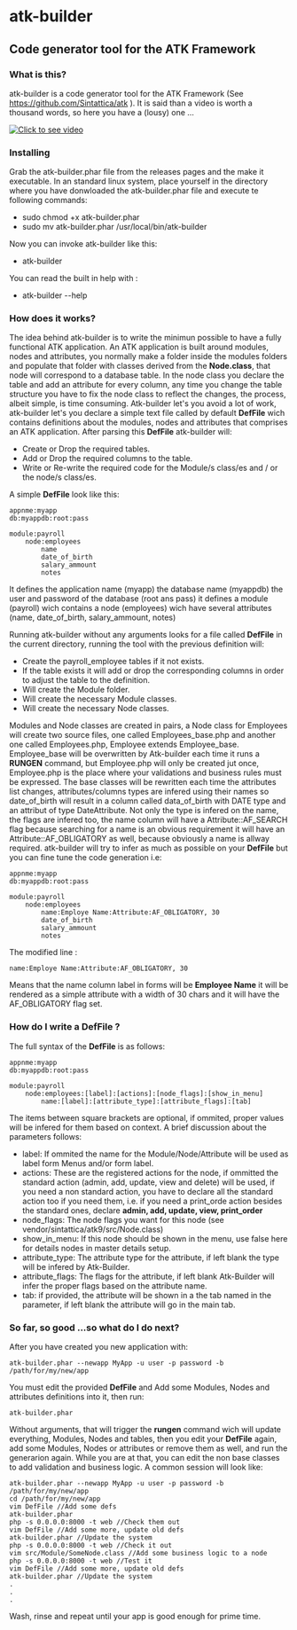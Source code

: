 # atk-builder

## Code generator tool for the ATK Framework

### What is this?
atk-builder is a code generator tool for the ATK Framework (See https://github.com/Sintattica/atk ).
It is said than a video is worth a thousand words, so here you have a (lousy) one ...

[![Click to see video](http://img.youtube.com/vi/9N_qECiHCAg/0.jpg)](http://www.youtube.com/watch?v=9N_qECiHCAg)

### Installing
Grab the atk-builder.phar file from the releases pages and the make it executable.
In an standard linux system, place yourself in the directory where you have donwloaded the atk-builder.phar file and execute te following commands:

- sudo chmod +x atk-builder.phar
- sudo mv atk-builder.phar /usr/local/bin/atk-builder

Now you can invoke atk-builder like this:

- atk-builder

You can read the built in help with :

- atk-builder --help


### How does it works?
The idea behind atk-builder is to write the minimun possible to have a fully functional ATK application.
An ATK application is built around modules, nodes and attributes, you normally make a folder inside the modules folders and populate that folder with classes derived from the **Node.class**, that node will correspond to a database table. In the node class you declare the table and add an attribute for every column, any time you change the table structure you have to fix the node class to reflect the changes,  the process, albeit simple, is time consuming.
Atk-builder let's you avoid a lot of work, atk-builder let's you declare a simple text file called by default **DefFile** wich contains definitions about the modules, nodes and attributes that comprises an ATK application.
After parsing this **DefFile** atk-builder will:

- Create or Drop the required tables.
- Add or Drop the required columns to the table.
- Write or Re-write the required code for the Module/s class/es and / or the node/s class/es.

A simple **DefFile** look like this:

```
appnme:myapp
db:myappdb:root:pass

module:payroll
	node:employees
		name
		date_of_birth
		salary_ammount
		notes
```

It defines the application name (myapp) the database name (myappdb) the user and password of the database (root ans pass) it defines a module (payroll) wich contains a node (employees) wich have several attributes (name, date_of_birth, salary_ammount, notes)

Running atk-builder without any arguments looks for a file called **DefFile** in the current directory, running the tool with the previous definition will:

- Create the payroll_employee tables if it not exists.
- If the table exists it will add or drop the corresponding columns in order to adjust the table to the definition.
- Will create the Module folder.
- Will create the necessary Module classes.
- Will create the necessary Node classes.

Modules and Node classes are created in pairs, a Node class for Employees will create two source files, one called Employees_base.php and another one called Employees.php, Employee extends Employee_base. Employee_base will be overwritten by
Atk-builder each time it runs a **RUNGEN** command, but Employee.php will only be created jut once, Employee.php is the place where your validations and business rules must be expressed.
The base classes will be rewritten each time the attributes list changes, attributes/columns types are infered using their names so date_of_birth will result in a column called data_of_birth with DATE type and an attribut of type DateAttribute.
Not only the type is infered on the name, the flags are infered too, the name column will have a Attribute::AF_SEARCH flag because searching for a name is an obvious requirement it will have an Attribute::AF_OBLIGATORY as well, because obviously a name is allway required.
atk-builder will try to infer as much as possible on your **DefFile** but you can fine tune the code generation i.e:

```
appnme:myapp
db:myappdb:root:pass

module:payroll
	node:employees
		name:Employe Name:Attribute:AF_OBLIGATORY, 30
		date_of_birth
		salary_ammount
		notes
```

The modified line :

```
name:Employe Name:Attribute:AF_OBLIGATORY, 30
```

Means that the name column label in forms will be **Employee Name** it will be rendered as a simple attribute with a width of 30 chars and it will have the AF_OBLIGATORY flag set.

### How do I write a DefFile ?

The full syntax of the **DefFile** is as follows:

```
appnme:myapp
db:myappdb:root:pass

module:payroll
	node:employees:[label]:[actions]:[node_flags]:[show_in_menu]
		name:[label]:[attribute_type]:[attribute_flags]:[tab]		
```

The items between square brackets are optional, if ommited, proper values will be infered for them based on context.
A brief discussion about the parameters follows:

- label: If ommited the name for the Module/Node/Attribute will be used as label form Menus and/or form label.
- actions: These are the registered actions for the node, if ommitted the standard action (admin, add, update, view and delete) will be used, if you need a non standard action, you have to declare all the standard action too if you need them, i.e. if you need a print_orde action besides the standard ones, declare **admin, add, update, view, print_order**
- node_flags: The node flags you want for this node (see vendor/sintattica/atk9/src/Node.class)
- show_in_menu: If this node should be shown in the menu, use false here for details nodes in master details setup.
- attribute_type: The attribute type for the attribute, if left blank the type will be infered by Atk-Builder.
- attribute_flags: The flags for the attribute, if left blank Atk-Builder will infer the proper flags based on the attribute name.
- tab: if provided, the attribute will be shown in a the tab named in the parameter, if left blank the attribute will go in the main tab.

### So far, so good ...so what do I do next?

After you have created you new application with:

```
atk-builder.phar --newapp MyApp -u user -p password -b /path/for/my/new/app
```

You must edit the provided **DefFile** and Add some Modules, Nodes and attributes definitions into it, then run: 

```
atk-builder.phar
```

Without arguments, that will trigger the **rungen** command wich will update everything, Modules, Nodes and tables,
then you edit your **DefFile** again, add some Modules, Nodes or attributes or remove them as well, and run the generarion again.
While you are at that, you can edit the non base classes to add validation and business logic.
A common session will look like:

```
atk-builder.phar --newapp MyApp -u user -p password -b /path/for/my/new/app
cd /path/for/my/new/app
vim DefFile //Add some defs
atk-builder.phar
php -s 0.0.0.0:8000 -t web //Check them out
vim DefFile //Add some more, update old defs
atk-builder.phar //Update the system
php -s 0.0.0.0:8000 -t web //Check it out
vim src/Module/SomeNode.class //Add some business logic to a node
php -s 0.0.0.0:8000 -t web //Test it
vim DefFile //Add some more, update old defs
atk-builder.phar //Update the system
.
.
.
```

Wash, rinse and repeat until your app is good enough for prime time.
